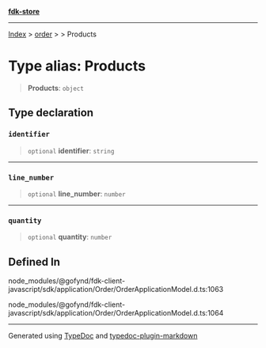 [**fdk-store**](../../../README.md)
***

[Index](../../../API.md) > [order](../../README.md) > [<internal>](../README.md) > Products

# Type alias: Products

> **Products**: `object`

## Type declaration

### `identifier`

> `optional` **identifier**: `string`

***

### `line_number`

> `optional` **line\_number**: `number`

***

### `quantity`

> `optional` **quantity**: `number`

## Defined In

node\_modules/@gofynd/fdk-client-javascript/sdk/application/Order/OrderApplicationModel.d.ts:1063

node\_modules/@gofynd/fdk-client-javascript/sdk/application/Order/OrderApplicationModel.d.ts:1064

***
Generated using [TypeDoc](https://typedoc.org/) and [typedoc-plugin-markdown](https://www.npmjs.com/package/typedoc-plugin-markdown)
